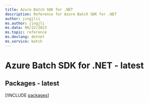 ```yaml
---
title: Azure Batch SDK for .NET
description: Reference for Azure Batch SDK for .NET
author: jingjlii
ms.author: jingjli
ms.data: 06/22/2023
ms.topic: reference
ms.devlang: dotnet
ms.service: batch
---
```

# Azure Batch SDK for .NET - latest
## Packages - latest
[!INCLUDE [packages](batch-index.md)]